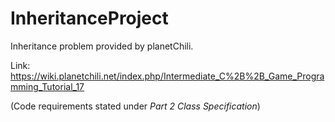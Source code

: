 # InheritanceProject

Inheritance problem provided by planetChili. 

Link: https://wiki.planetchili.net/index.php/Intermediate_C%2B%2B_Game_Programming_Tutorial_17

(Code requirements stated under _Part 2 Class Specification_)
